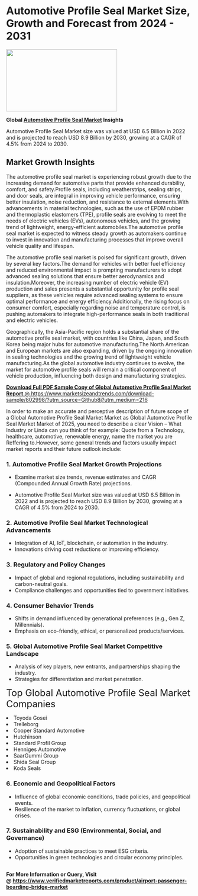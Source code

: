<H1>Automotive Profile Seal Market Size, Growth and Forecast from 2024 - 2031</H1><img class="aligncenter size-medium wp-image-584254" src="https://thirdeyenews.in/wp-content/uploads/2024/09/Global-Market-Research-300x168.jpeg" alt="" width="300" height="168" /><p><strong>Global&nbsp;<a href="https://www.marketsizeandtrends.com/download-sample/802998/?utm_source=Github8j?utm_medium=216">Automotive Profile Seal Market</a> Insights</strong></p><p>Automotive Profile Seal Market size was valued at USD 6.5 Billion in 2022 and is projected to reach USD 8.9 Billion by 2030, growing at a CAGR of 4.5% from 2024 to 2030.</p><p><h2>Market Growth Insights</h2> <p>The automotive profile seal market is experiencing robust growth due to the increasing demand for automotive parts that provide enhanced durability, comfort, and safety.Profile seals, including weatherstrips, sealing strips, and door seals, are integral in improving vehicle performance, ensuring better insulation, noise reduction, and resistance to external elements.With advancements in material technologies, such as the use of EPDM rubber and thermoplastic elastomers (TPE), profile seals are evolving to meet the needs of electric vehicles (EVs), autonomous vehicles, and the growing trend of lightweight, energy-efficient automobiles.The automotive profile seal market is expected to witness steady growth as automakers continue to invest in innovation and manufacturing processes that improve overall vehicle quality and lifespan.</p> <p><a href="sample-link"></a></p> <p>The automotive profile seal market is poised for significant growth, driven by several key factors.The demand for vehicles with better fuel efficiency and reduced environmental impact is prompting manufacturers to adopt advanced sealing solutions that ensure better aerodynamics and insulation.Moreover, the increasing number of electric vehicle (EV) production and sales presents a substantial opportunity for profile seal suppliers, as these vehicles require advanced sealing systems to ensure optimal performance and energy efficiency.Additionally, the rising focus on consumer comfort, especially regarding noise and temperature control, is pushing automakers to integrate high-performance seals in both traditional and electric vehicles.</p> <p>Geographically, the Asia-Pacific region holds a substantial share of the automotive profile seal market, with countries like China, Japan, and South Korea being major hubs for automotive manufacturing.The North American and European markets are also expanding, driven by the ongoing innovation in sealing technologies and the growing trend of lightweight vehicle manufacturing.As the global automotive industry continues to evolve, the market for automotive profile seals will remain a critical component of vehicle production, influencing both design and manufacturing strategies.</p> <p><a href="more-info-link"></p><p><span class=""><strong>Download Full PDF Sample Copy of Global Automotive Profile Seal Market Report</strong> @ <a href="https://www.marketsizeandtrends.com/download-sample/802998/?utm_source=Github8j?utm_medium=216" target="_blank">https://www.marketsizeandtrends.com/download-sample/802998/?utm_source=Github8j?utm_medium=216</a></span></p><p>In order to make an accurate and perceptive description of future scope of a Global&nbsp;Automotive Profile Seal Market Market as Global&nbsp;Automotive Profile Seal Market Market of 2025, you need to describe a clear Vision &ndash; What Industry or Linda can you think of for example: Quote from a Technology, healthcare, automotive, renewable energy, name the market you are Reffering to.However, some general trends and factors usually impact market reports and their future outlook include:</p><h3>1.&nbsp;<strong>Automotive Profile Seal Market Growth Projections</strong></h3><ul><li>Examine market size trends, revenue estimates and CAGR (Compounded Annual Growth Rate) projections.</li><li><p>Automotive Profile Seal Market size was valued at USD 6.5 Billion in 2022 and is projected to reach USD 8.9 Billion by 2030, growing at a CAGR of 4.5% from 2024 to 2030.</p></li></ul><h3>2.&nbsp;<strong>Automotive Profile Seal Market Technological Advancements</strong></h3><ul><li>Integration of AI, IoT, blockchain, or automation in the industry.</li><li>Innovations driving cost reductions or improving efficiency.</li></ul><h3>3.&nbsp;<strong>Regulatory and Policy Changes</strong></h3><ul><li>Impact of global and regional regulations, including sustainability and carbon-neutral goals.</li><li>Compliance challenges and opportunities tied to government initiatives.</li></ul><h3>4.&nbsp;<strong>Consumer Behavior Trends</strong></h3><ul><li>Shifts in demand influenced by generational preferences (e.g., Gen Z, Millennials).</li><li>Emphasis on eco-friendly, ethical, or personalized products/services.</li></ul><h3>5.&nbsp;<strong>Global Automotive Profile Seal Market Competitive Landscape</strong></h3><ul><li>Analysis of key players, new entrants, and partnerships shaping the industry.</li><li>Strategies for differentiation and market penetration.</li></ul><p data-pm-slice="1 1 []"><span style="color: inherit; font-family: inherit; font-size: 25px;">Top Global Automotive Profile Seal Market Companies</span></p><div class="" data-test-id=""><p><li>Toyoda Gosei</li><li> Trelleborg</li><li> Cooper Standard Automotive</li><li> Hutchinson</li><li> Standard Profil Group</li><li> Henniges Automotive</li><li> SaarGummi Group</li><li> Shida Seal Group</li><li> Koda Seals</li></p></div><h3>6.&nbsp;<strong>Economic and Geopolitical Factors</strong></h3><ul><li>Influence of global economic conditions, trade policies, and geopolitical events.</li><li>Resilience of the market to inflation, currency fluctuations, or global crises.</li></ul><h3>7.&nbsp;<strong>Sustainability and ESG (Environmental, Social, and Governance)</strong></h3><ul><li>Adoption of sustainable practices to meet ESG criteria.</li><li>Opportunities in green technologies and circular economy principles.</li></ul><h2><strong style="font-size: 14px;">For More Information or Query, Visit @&nbsp;</strong><a style="background-color: #ffffff; font-size: 14px;" href="https://www.marketsizeandtrends.com/report/automotive-profile-seal-market/" target="_blank">https://www.verifiedmarketreports.com/product/airport-passenger-boarding-bridge-market</a></h2>